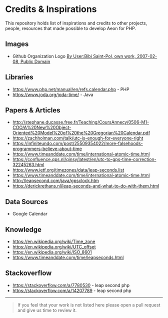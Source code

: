 # Credits & Inspirations 

This repository holds list of inspirations and credits to other projects, people, resources that made
possible to develop Aeon for PHP. 

## Images 

* Github Organization Logo [By User:Bibi Saint-Pol, own work, 2007-02-08, Public Domain](https://commons.wikimedia.org/w/index.php?curid=1804754)

## Libraries 

* https://www.php.net/manual/en/refs.calendar.php - PHP
* https://www.joda.org/joda-time/ - Java

## Papers & Articles

* http://stephane.ducasse.free.fr/Teaching/CoursAnnecy/0506-M1-COO/A%20New%20Object-Oriented%20Model%20of%20the%20Gregorian%20Calendar.pdf
* https://zachholman.com/talk/utc-is-enough-for-everyone-right
* https://infiniteundo.com/post/25509354022/more-falsehoods-programmers-believe-about-time
* https://www.timeanddate.com/time/international-atomic-time.html
* https://confluence.qps.nl/qinsy/latest/en/utc-to-gps-time-correction-32245263.html
* https://www.ietf.org/timezones/data/leap-seconds.list
* https://www.timeanddate.com/time/international-atomic-time.html
* http://leapsecond.com/java/gpsclock.htm
* https://derickrethans.nl/leap-seconds-and-what-to-do-with-them.html

## Data Sources 

* Google Calendar 

## Knowledge 

* https://en.wikipedia.org/wiki/Time_zone
* https://en.wikipedia.org/wiki/UTC_offset
* https://en.wikipedia.org/wiki/ISO_8601
* https://www.timeanddate.com/time/leapseconds.html

## Stackoverflow

* https://stackoverflow.com/a/7780530 - leap second php 
* https://stackoverflow.com/a/14207789 - leap second php

--- 

> If you feel that your work is not listed here please open a pull request and give us time to review it. 
